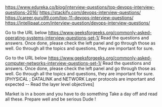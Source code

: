 https://www.edureka.co/blog/interview-questions/top-devops-interview-questions-2016/
https://stackify.com/devops-interview-questions/
https://career.guru99.com/top-11-devops-interview-questions/
https://intellipaat.com/interview-question/devops-interview-questions/


Go to the URL below
https://www.geeksforgeeks.org/commonly-asked-operating-systems-interview-questions-set-1/
Read the questions and answers. Once done, please check the left panel and go through those as well. Go through all the topics and questions, they are important for sure.

Go to the URL below
https://www.geeksforgeeks.org/commonly-asked-computer-networks-interview-questions-set-1/
Read the questions and answers. Once done, please check the left panel and go through those as well. Go through all the topics and questions, they are important for sure.
[PHYSICAL ; DATALINK and NETWORK Layer protocols are important and expected   -- Read the layer level objectives]

Market is in a boom and you have to do something
Take a day off and read all these. Prepare well and be serious Dude !

